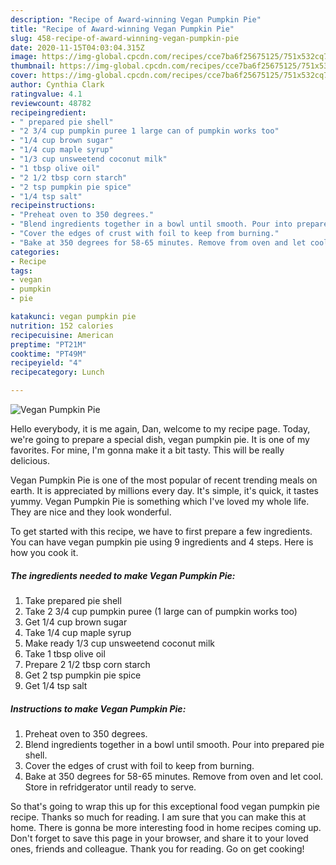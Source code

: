 ```yaml
---
description: "Recipe of Award-winning Vegan Pumpkin Pie"
title: "Recipe of Award-winning Vegan Pumpkin Pie"
slug: 458-recipe-of-award-winning-vegan-pumpkin-pie
date: 2020-11-15T04:03:04.315Z
image: https://img-global.cpcdn.com/recipes/cce7ba6f25675125/751x532cq70/vegan-pumpkin-pie-recipe-main-photo.jpg
thumbnail: https://img-global.cpcdn.com/recipes/cce7ba6f25675125/751x532cq70/vegan-pumpkin-pie-recipe-main-photo.jpg
cover: https://img-global.cpcdn.com/recipes/cce7ba6f25675125/751x532cq70/vegan-pumpkin-pie-recipe-main-photo.jpg
author: Cynthia Clark
ratingvalue: 4.1
reviewcount: 48782
recipeingredient:
- " prepared pie shell"
- "2 3/4 cup pumpkin puree 1 large can of pumpkin works too"
- "1/4 cup brown sugar"
- "1/4 cup maple syrup"
- "1/3 cup unsweetend coconut milk"
- "1 tbsp olive oil"
- "2 1/2 tbsp corn starch"
- "2 tsp pumpkin pie spice"
- "1/4 tsp salt"
recipeinstructions:
- "Preheat oven to 350 degrees."
- "Blend ingredients together in a bowl until smooth. Pour into prepared pie shell."
- "Cover the edges of crust with foil to keep from burning."
- "Bake at 350 degrees for 58-65 minutes. Remove from oven and let cool. Store in refridgerator until ready to serve."
categories:
- Recipe
tags:
- vegan
- pumpkin
- pie

katakunci: vegan pumpkin pie 
nutrition: 152 calories
recipecuisine: American
preptime: "PT21M"
cooktime: "PT49M"
recipeyield: "4"
recipecategory: Lunch

---
```



![Vegan Pumpkin Pie](https://img-global.cpcdn.com/recipes/cce7ba6f25675125/751x532cq70/vegan-pumpkin-pie-recipe-main-photo.jpg)

Hello everybody, it is me again, Dan, welcome to my recipe page. Today, we're going to prepare a special dish, vegan pumpkin pie. It is one of my favorites. For mine, I'm gonna make it a bit tasty. This will be really delicious.

Vegan Pumpkin Pie is one of the most popular of recent trending meals on earth. It is appreciated by millions every day. It's simple, it's quick, it tastes yummy. Vegan Pumpkin Pie is something which I've loved my whole life. They are nice and they look wonderful.




To get started with this recipe, we have to first prepare a few ingredients. You can have vegan pumpkin pie using 9 ingredients and 4 steps. Here is how you cook it.

<!--inarticleads1-->

##### The ingredients needed to make Vegan Pumpkin Pie:

1. Take  prepared pie shell
1. Take 2 3/4 cup pumpkin puree (1 large can of pumpkin works too)
1. Get 1/4 cup brown sugar
1. Take 1/4 cup maple syrup
1. Make ready 1/3 cup unsweetend coconut milk
1. Take 1 tbsp olive oil
1. Prepare 2 1/2 tbsp corn starch
1. Get 2 tsp pumpkin pie spice
1. Get 1/4 tsp salt




<!--inarticleads2-->

##### Instructions to make Vegan Pumpkin Pie:

1. Preheat oven to 350 degrees.
1. Blend ingredients together in a bowl until smooth. Pour into prepared pie shell.
1. Cover the edges of crust with foil to keep from burning.
1. Bake at 350 degrees for 58-65 minutes. Remove from oven and let cool. Store in refridgerator until ready to serve.




So that's going to wrap this up for this exceptional food vegan pumpkin pie recipe. Thanks so much for reading. I am sure that you can make this at home. There is gonna be more interesting food in home recipes coming up. Don't forget to save this page in your browser, and share it to your loved ones, friends and colleague. Thank you for reading. Go on get cooking!
